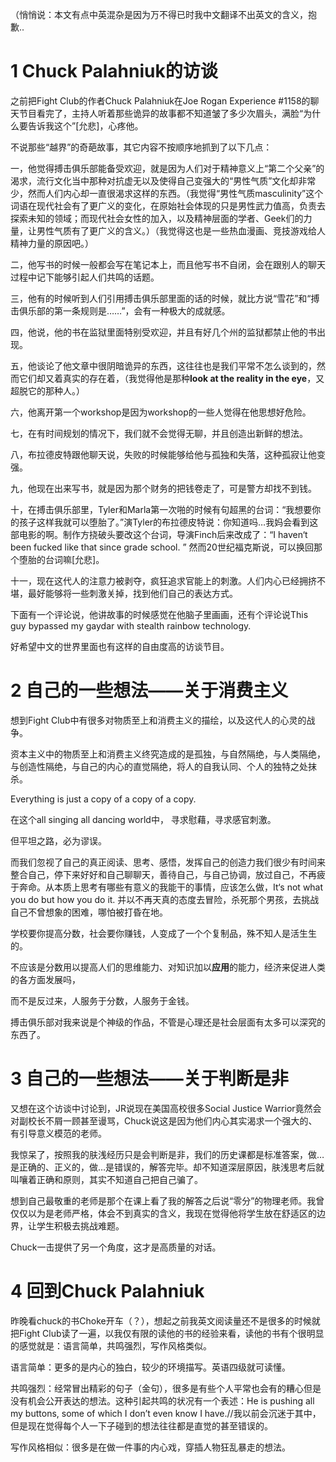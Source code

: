 （悄悄说：本文有点中英混杂是因为万不得已时我中文翻译不出英文的含义，抱歉..

# 1 Chuck Palahniuk的访谈

之前把Fight Club的作者Chuck Palahniuk在Joe Rogan Experience #1158的聊天节目看完了，主持人听着那些诡异的故事都不知道皱了多少次眉头，满脸“为什么要告诉我这个”[允悲]，心疼他。

不说那些“越界”的奇葩故事，其它内容不按顺序地抓到了以下几点：

一，他觉得搏击俱乐部能备受欢迎，就是因为人们对于精神意义上“第二个父亲”的渴求，流行文化当中那种对抗虚无以及使得自己变强大的“男性气质”文化却非常少，然而人们内心却一直很渴求这样的东西。（我觉得“男性气质masculinity”这个词语在现代社会有了更广义的变化，在原始社会体现的只是男性武力值高，负责去探索未知的领域；而现代社会女性的加入，以及精神层面的学者、Geek们的力量，让男性气质有了更广义的含义。）（我觉得这也是一些热血漫画、竞技游戏给人精神力量的原因吧。）

二，他写书的时候一般都会写在笔记本上，而且他写书不自闭，会在跟别人的聊天过程中记下能够引起人们共鸣的话题。

三，他有的时候听到人们引用搏击俱乐部里面的话的时候，就比方说“雪花”和“搏击俱乐部的第一条规则是……”，会有一种极大的成就感。

四，他说，他的书在监狱里面特别受欢迎，并且有好几个州的监狱都禁止他的书出现。

五，他谈论了他文章中很阴暗诡异的东西，这往往也是我们平常不怎么谈到的，然而它们却又着真实的存在着，（我觉得他是那种**look at the reality in the eye**，又超脱它的那种人。）

六，他离开第一个workshop是因为workshop的一些人觉得在他思想好危险。

七，在有时间规划的情况下，我们就不会觉得无聊，并且创造出新鲜的想法。

八，布拉德皮特跟他聊天说，失败的时候能够给他与孤独和失落，这种孤寂让他变强。

九，他现在出来写书，就是因为那个财务的把钱卷走了，可是警方却找不到钱。

十，在搏击俱乐部里，Tyler和Marla第一次啪的时候有句超黑的台词：“我想要你的孩子这样我就可以堕胎了。”演Tyler的布拉德皮特说：你知道吗…我妈会看到这部电影的啊。制作方挠破头要改这个台词，导演Finch后来改成了：“I haven‘t been fucked like that since grade school. ” 然而20世纪福克斯说，可以换回那个堕胎的台词嘛[允悲]。

十一，现在这代人的注意力被剥夺，疯狂追求官能上的刺激。人们内心已经拥挤不堪，最好能够将一些刺激关掉，找到他们自己的表达方式。

下面有一个评论说，他讲故事的时候感觉在他脑子里画画，还有个评论说This guy bypassed my gaydar with stealth rainbow technology. 

好希望中文的世界里面也有这样的自由度高的访谈节目。

# 2 自己的一些想法——关于消费主义 

想到Fight Club中有很多对物质至上和消费主义的描绘，以及这代人的心灵的战争。

资本主义中的物质至上和消费主义终究造成的是孤独，与自然隔绝，与人类隔绝，与创造性隔绝，与自己的内心的直觉隔绝，将人的自我认同、个人的独特之处抹杀。

Everything is just a copy of a copy of a copy.

在这个all singing all dancing world中， 寻求慰藉，寻求感官刺激。

但平坦之路，必为谬误。

而我们忽视了自己的真正阅读、思考、感悟，发挥自己的创造力我们很少有时间来整合自己，停下来好好和自己聊聊天，善待自己，与自己协调，放过自己，不再疲于奔命。从本质上思考有哪些有意义的我能干的事情，应该怎么做，It‘s not what you do but how you do it. 并以不再天真的态度去冒险，杀死那个男孩，去挑战自己不曾想象的困难，哪怕被打昏在地。

学校要你提高分数，社会要你赚钱，人变成了一个个复制品，殊不知人是活生生的。

不应该是分数用以提高人们的思维能力、对知识加以**应用**的能力，经济来促进人类的各方面发展吗，

而不是反过来，人服务于分数，人服务于金钱。

搏击俱乐部对我来说是个神级的作品，不管是心理还是社会层面有太多可以深究的东西了。

# 3 自己的一些想法——关于判断是非

又想在这个访谈中讨论到，JR说现在美国高校很多Social Justice Warrior竟然会对副校长不屑一顾甚至谩骂，Chuck说这是因为他们内心其实渴求一个强大的、有引导意义模范的老师。

我惊呆了，按照我的肤浅经历只是会判断是非，我们的历史课都是标准答案，做…是正确的、正义的，做…是错误的，解答完毕。却不知道深层原因，肤浅思考后就叫嚷着正确和原则，其实不知道自己把自己骗了。

想到自己最敬重的老师是那个在课上看了我的解答之后说“零分”的物理老师。我曾仅仅以为是老师严格，体会不到真实的含义，我现在觉得他将学生放在舒适区的边界，让学生积极去挑战难题。

Chuck一击提供了另一个角度，这才是高质量的对话。 

# 4 回到Chuck Palahniuk

昨晚看chuck的书Choke开车（？），想起之前我英文阅读量还不是很多的时候就把Fight Club读了一遍，以我仅有限的读他的书的经验来看，读他的书有个很明显的感觉就是：语言简单，共鸣强烈，写作风格类似。

语言简单：更多的是内心的独白，较少的环境描写。英语四级就可读懂。

共鸣强烈：经常冒出精彩的句子（金句），很多是有些个人平常也会有的糟心但是没有机会公开表达的想法。这种引起共鸣的状况有一个表述：He is pushing all my buttons, some of which I don’t even know I have.//我以前会沉迷于其中，但是现在觉得每个人一下子碰到的想法往往都是直觉的甚至错误的。

写作风格相似：很多是在做一件事的内心戏，穿插人物狂乱暴走的想法。